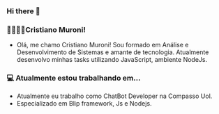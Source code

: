 ### Hi there 👋

### 🚀👨🏿‍🚀Cristiano Muroni!

- Olá, me chamo Cristiano Muroni! 
Sou formado em Análise e Desenvolvimento de Sistemas e amante de tecnologia.
Atualmente desenvolvo minhas tasks utilizando JavaScript, ambiente NodeJs.


### 💻 Atualmente estou trabalhando em...

- Atualmente eu trabalho como ChatBot Developer na Compasso Uol.
- Especializado em Blip framework, Js e Nodejs.

